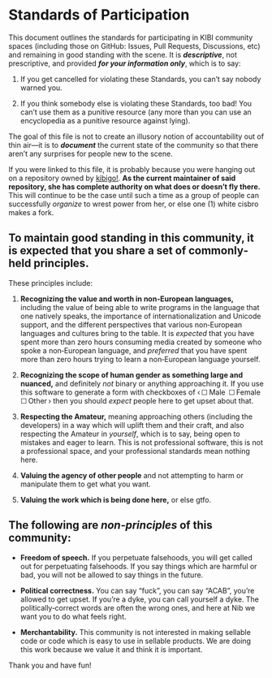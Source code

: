 #  Standards of Participation  #

This document outlines the standards for participating in KIBI community spaces (including those on GitHub: Issues, Pull Requests, Discussions, etc) and remaining in good standing with the scene.
It is **_descriptive_**, not prescriptive, and provided **_for your information only_**, which is to say:

01. If you get cancelled for violating these Standards, you can’t say nobody warned you.

02. If you think somebody else is violating these Standards, too bad!
    You can’t use them as a punitive resource (any more than you can use an encyclopedia as a punitive resource against lying).

The goal of this file is not to create an illusory notion of accountability out of thin air—it is to **_document_** the current state of the community so that there aren’t any surprises for people new to the scene.

If you were linked to this file, it is probably because you were hanging out on a repository owned by [kibigo!](https://github.com/marrus-sh).
**As the current maintainer of said repository, she has complete authority on what does or doesn’t fly there.**
This will continue to be the case until such a time as a group of people can successfully *organize* to wrest power from her, or else one (1) white cisbro makes a fork.

##  To maintain good standing in this community, it is expected that you share a set of commonly‐held principles.  ##

These principles include:

01. **Recognizing the value and worth in non‐European languages,** including the value of being able to write programs in the language that one natively speaks, the importance of internationalization and Unicode support, and the different perspectives that various non‐European languages and cultures bring to the table.
    It is *expected* that you have spent more than zero hours consuming media created by someone who spoke a non‐European language, and *preferred* that you have spent more than zero hours trying to learn a non‐European language yourself.

02. **Recognizing the scope of human gender as something large and nuanced,** and definitely *not* binary or anything approaching it.
    If you use this software to generate a form with checkboxes of ‹ ☐ Male  ☐ Female  ☐ Other › then you should *expect* people here to get upset about that.

03. **Respecting the Amateur,** meaning approaching others (including the developers) in a way which will uplift them and their craft, and also respecting the Amateur in *yourself*, which is to say, being open to mistakes and eager to learn.
    This is not professional software, this is not a professional space, and your professional standards mean nothing here.

04. **Valuing the agency of other people** and not attempting to harm or manipulate them to get what you want.

05. **Valuing the work which is being done here,** or else gtfo.

##  The following are *non‐principles* of this community:  ##

 +  **Freedom of speech.**
    If you perpetuate falsehoods, you will get called out for perpetuating falsehoods.
    If you say things which are harmful or bad, you will not be allowed to say things in the future.

 +  **Political correctness.**
    You can say “fuck”, you can say “ACAB”, you’re allowed to get upset.
    If you’re a dyke, you can call yourself a dyke.
    The politically‐correct words are often the wrong ones, and here at Nib we want you to do what feels right.

 +  **Merchantability.**
    This community is not interested in making sellable code or code which is easy to use in sellable products.
    We are doing this work because we value it and think it is important.

Thank you and have fun!
